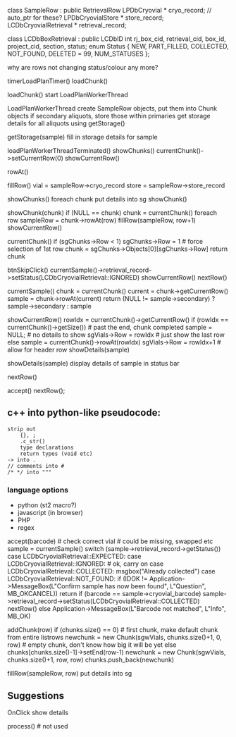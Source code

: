 class SampleRow : public RetrievalRow
    LPDbCryovial            * cryo_record; // auto_ptr for these?
    LPDbCryovialStore       * store_record;
    LCDbCryovialRetrieval   * retrieval_record;

class LCDbBoxRetrieval : public LCDbID
    int rj_box_cid, retrieval_cid, box_id, project_cid, section, status;
    enum Status { NEW, PART_FILLED, COLLECTED, NOT_FOUND, DELETED = 99, NUM_STATUSES };

why are rows not changing status/colour any more?

timerLoadPlanTimer()
    loadChunk()

loadChunk()
    start LoadPlanWorkerThread

LoadPlanWorkerThread
    create SampleRow objects, put them into Chunk objects
    if secondary aliquots, store those within primaries
    get storage details for all aliquots using getStorage()

getStorage(sample)
    fill in storage details for sample

loadPlanWorkerThreadTerminated()
    showChunks()
    currentChunk()->setCurrentRow(0)
    showCurrentRow()


rowAt()    


fillRow()
    vial    = sampleRow->cryo_record
    store   = sampleRow->store_record

showChunks()
    foreach chunk
        put details into sg
    showChunk()        

showChunk(chunk)
    if (NULL == chunk) chunk = currentChunk()
    foreach row
        sampleRow = chunk->rowAt(row)
        fillRow(sampleRow, row+1)
    showCurrentRow()

currentChunk() 
    if (sgChunks->Row < 1) sgChunks->Row = 1 # force selection of 1st row
    chunk = sgChunks->Objects[0][sgChunks->Row]
    return chunk

btnSkipClick()
    currentSample()->retrieval_record->setStatus(LCDbCryovialRetrieval::IGNORED)
    showCurrentRow()
    nextRow()

currentSample()
    chunk = currentChunk()
    current = chunk->getCurrentRow()
    sample = chunk->rowAt(current)
    return  (NULL != sample->secondary) ? sample->secondary : sample



showCurrentRow()
    rowIdx = currentChunk()->getCurrentRow()
    if (rowIdx == currentChunk()->getSize()) # past the end, chunk completed
        sample = NULL;              # no details to show
        sgVials->Row = rowIdx       # just show the last row
    else
        sample = currentChunk()->rowAt(rowIdx)
        sgVials->Row = rowIdx+1     # allow for header row
    showDetails(sample)

showDetails(sample)
    display details of sample in status bar



nextRow()


accept()
    nextRow();

## c++ into python-like pseudocode:
    strip out 
        {}, ;
        .c_str()
        type declarations
        return types (void etc)
    -> into .
    // comments into #
    /* */ into """

### language options

 * python (st2 macro?)
 * javascript (in browser)
 * PHP
 * regex

accept(barcode)
    # check correct vial # could be missing, swapped etc
    sample = currentSample()
    switch (sample->retrieval_record->getStatus())
        case LCDbCryovialRetrieval::EXPECTED:
        case LCDbCryovialRetrieval::IGNORED:
            # ok, carry on
        case LCDbCryovialRetrieval::COLLECTED:
            msgbox("Already collected")
        case LCDbCryovialRetrieval::NOT_FOUND:
            if (IDOK != Application->MessageBox(L"Confirm sample has now been found", L"Question", MB_OKCANCEL)) 
                return
    if (barcode == sample->cryovial_barcode)
        sample->retrieval_record->setStatus(LCDbCryovialRetrieval::COLLECTED)
        nextRow()
    else
        Application->MessageBox(L"Barcode not matched", L"Info", MB_OK)

addChunk(row)
    if (chunks.size() == 0)  # first chunk, make default chunk from entire listrows
        newchunk = new Chunk(sgwVials, chunks.size()+1, 0, row) # empty chunk, don't know how big it will be yet
    else
        chunks[chunks.size()-1]->setEnd(row-1)
        newchunk = new Chunk(sgwVials, chunks.size()+1, row, row)
    chunks.push_back(newchunk)

fillRow(sampleRow, row)
    put details into sg

## Suggestions

OnClick
    show details


process() # not used